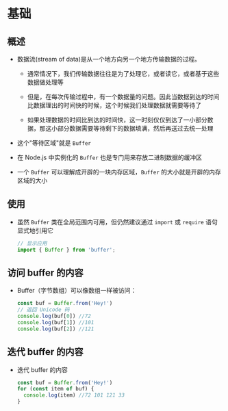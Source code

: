 # 基础

## 概述

*   数据流(stream of data)是从一个地方向另一个地方传输数据的过程。

    *   通常情况下，我们传输数据往往是为了处理它，或者读它，或者基于这些数据做处理等

    *   但是，在每次传输过程中，有一个数据量的问题。因此当数据到达的时间比数据理出的时间快的时候，这个时候我们处理数据就需要等待了

    *   如果处理数据的时间比到达的时间快，这一时刻仅仅到达了一小部分数据，那这小部分数据需要等待剩下的数据填满，然后再送过去统一处理

*   这个"等待区域"就是 `Buffer`

*   在 Node.js 中实例化的 `Buffer` 也是专门用来存放二进制数据的缓冲区

*   一个 `Buffer` 可以理解成开辟的一块内存区域，`Buffer` 的大小就是开辟的内存区域的大小

## 使用

*   虽然 `Buffer` 类在全局范围内可用，但仍然建议通过 `import` 或 `require` 语句显式地引用它

    ```javascript
    // 显示应用
    import { Buffer } from 'buffer';
    ```

## 访问 buffer 的内容

*   Buffer（字节数组）可以像数组一样被访问：

    ```javascript
    const buf = Buffer.from('Hey!')
    // 返回 Unicode 码
    console.log(buf[0]) //72
    console.log(buf[1]) //101
    console.log(buf[2]) //121
    ```

## 迭代 buffer 的内容

*   迭代 buffer 的内容

    ```javascript
    const buf = Buffer.from('Hey!')
    for (const item of buf) {
      console.log(item) //72 101 121 33
    }
    ```
